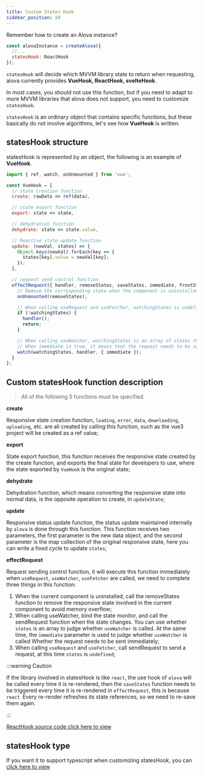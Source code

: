 ```yaml
---
title: Custom States Hook
sidebar_position: 50
---
```


Remember how to create an Alova instance?

```javascript
const alovaInstance = createAlova({
  //...
  statesHook: ReactHook
});
```

`statesHook` will decide which MVVM library state to return when requesting, alova currently provides **VueHook, ReactHook, svelteHook**.

In most cases, you should not use this function, but if you need to adapt to more MVVM libraries that alova does not support, you need to customize `statesHook`.

`statesHook` is an ordinary object that contains specific functions, but these basically do not involve algorithms, let's see how **VueHook** is written.

## statesHook structure

statesHook is represented by an object, the following is an example of **VueHook**.

```javascript
import { ref, watch, onUnmounted } from 'vue';

const VueHook = {
  // state creation function
  create: rawData => ref(data),

  // state export function
  export: state => state,

  // dehydration function
  dehydrate: state => state.value,

  // Reactive state update function
  update: (newVal, states) => {
    Object.keys(newVal).forEach(key => {
      states[key].value = newVal[key];
    });
  },

  // request send control function
  effectRequest({ handler, removeStates, saveStates, immediate, frontStates, watchingStates }) {
    // Remove the corresponding state when the component is uninstalled
    onUnmounted(removeStates);

    // When calling useRequest and useFetcher, watchingStates is undefined
    if (!watchingStates) {
      handler();
      return;
    }

    // When calling useWatcher, watchingStates is an array of states that need to be monitored
    // When immediate is true, it means that the request needs to be sent immediately
    watch(watchingStates, handler, { immediate });
  }
};
```

## Custom statesHook function description

> All of the following 5 functions must be specified.

**create**

Responsive state creation function, `loading`, `error`, `data`, `downloading`, `uploading`, etc. are all created by calling this function, such as the vue3 project will be created as a ref value;

**export**

State export function, this function receives the responsive state created by the create function, and exports the final state for developers to use, where the state exported by `VueHook` is the original state;

**dehydrate**

Dehydration function, which means converting the responsive state into normal data, is the opposite operation to create, in `updateState`;

**update**

Responsive status update function, the status update maintained internally by `alova` is done through this function. This function receives two parameters, the first parameter is the new data object, and the second parameter is the map collection of the original responsive state, here you can write a fixed cycle to update `states`;

**effectRequest**

Request sending control function, it will execute this function immediately when `useRequest`, `useWatcher`, `useFetcher` are called, we need to complete three things in this function:

1. When the current component is uninstalled, call the removeStates function to remove the responsive state involved in the current component to avoid memory overflow;
2. When calling useWatcher, bind the state monitor, and call the sendRequest function when the state changes. You can use whether `states` is an array to judge whether `useWatcher` is called. At the same time, the `immediate` parameter is used to judge whether `useWatcher` is called Whether the request needs to be sent immediately;
3. When calling `useRequest` and `useFetcher`, call sendRequest to send a request, at this time `states` is `undefined`;

:::warning Caution

If the library involved in statesHook is like `react`, the use hook of `alova` will be called every time it is re-rendered, then the `saveStates` function needs to be triggered every time it is re-rendered in `effectRequest`, this is because `react `Every re-render refreshes its state references, so we need to re-save them again.

:::

[ReactHook source code click here to view](https://github.com/alovajs/alova/blob/main/src/predefine/ReactHook.ts)

## statesHook type

If you want it to support typescript when customizing statesHook, you can [click here to view](../advanced/typescript)
